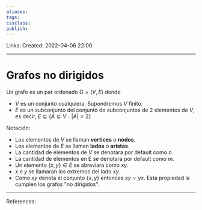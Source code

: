 ```yaml
---
aliases: 
tags: 
cssclass: 
publish: 
---
```


Links: 
Created: 2022-04-06 22:00

---
# Grafos no dirigidos

Un grafo es un par ordenado $G=(V,E)$ donde
* $V$ es un conjunto cualquiera. Supondremos $V$ finito.
* $E$ es un subconjunto del conjunto de subconjuntos de 2 elementos de $V$, es decir, $E \subseteq  \{A \subseteq V : |A| = 2\}$

Notación:
* Los elementos de $V$ se llaman **vertices** o **nodos**.
* Los elementos de $E$ se llaman **lados** o **aristas**.
* La cantidad de elementos de $V$ se denotara por default como $n$.
* La cantidad de elementos en E se denotara por default como $m$.
* Un elemento $\{x,y\} \in E$ se abreviara como $xy$.
* $x$ e $y$ se llamaran los extremos del lado $xy$.
* Como $xy$ denota el conjunto $\{x, y\}$ entonces $xy = yx$. Esta propiedad la cumplen los grafos "no dirigidos".

---
References: